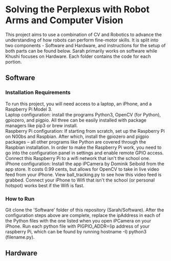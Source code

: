 # Solving the Perplexus with Robot Arms and Computer Vision

This project aims to use a combination of CV and Robotics to advance the understanding of how robots can perform fine-motor skills. It is split into two components - Software and Hardware, and instructions for the setup of both parts can be found below. Sarah primarily works on software while Khushi focuses on Hardware. Each folder contains the code for each portion. 

## Software
### Installation Requirements
To run this project, you will need access to a laptop, an iPhone, and a Raspberry Pi Model 3. <br> 
Laptop configuration: install the programs Python3, OpenCV (for Python), gpiozero, and pigpio. All three can be easily installed with package managers like pip3 or brew install. <br>
Raspberry Pi configuration: If starting from scratch, set up the Raspberry Pi on N00bs and Raspbian. After which, install the gpiozero and pigpio packages – all other programs like Python are covered through the Raspbian installation. In order to make the Raspberry Pi work, you need to go into the configuration panel in settings and enable remote GPIO access. Connect this Raspberry Pi to a wifi network that isn't the school one. <br>
iPhone configuration: Install the app iPCamera by Dominik Seibold from the app store. It costs 0.99 cents, but allows for OpenCV to take in live video feed from your iPhone. View ball_tracking.py to see how this video feed is grabbed. Connect your iPhone to Wifi that isn't the school (or personal hotspot) works best if the Wifi is fast. 

### How to Run
Git clone the 'Software' folder of this repository (Sarah/Software). After the configuration steps above are complete, replace the ipAddress in each of the Python files with the one listed when you open iPCamera on your iPhone. Run each python file with PIGPIO_ADDR=(ip address of your raspberry Pi, which can be found by running hostname -I) python3 (filename.py). 

## Hardware

